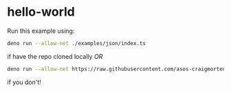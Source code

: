 # hello-world

Run this example using:

```bash
deno run --allow-net ./examples/json/index.ts
```

if have the repo cloned locally _OR_

```bash
deno run --allow-net https://raw.githubusercontent.com/asos-craigmorten/opine/master/examples/json/index.ts
```

if you don't!
